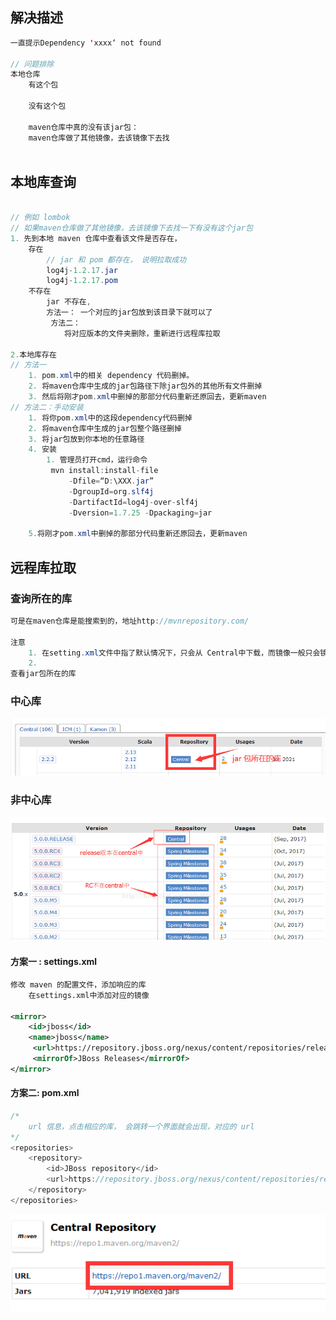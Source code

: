 ## 解决描述

```java
一直提示Dependency 'xxxx‘ not found
  
// 问题排除
本地仓库   
    有这个包
    
    没有这个包
    	
	maven仓库中真的没有该jar包：
    maven仓库做了其他镜像，去该镜像下去找
    
```

## 本地库查询

```java

// 例如 lombok
// 如果maven仓库做了其他镜像，去该镜像下去找一下有没有这个jar包
1. 先到本地 maven 仓库中查看该文件是否存在，
    存在
    	// jar 和 pom 都存在， 说明拉取成功
    	log4j-1.2.17.jar
    	log4j-1.2.17.pom
    不存在
    	jar 不存在,
		方法一： 一个对应的jar包放到该目录下就可以了
         方法二：
         	将对应版本的文件夹删除，重新进行远程库拉取

2.本地库存在
// 方法一
	1. pom.xml中的相关 dependency 代码删掉。            
    2. 将maven仓库中生成的jar包路径下除jar包外的其他所有文件删掉
	3. 然后将刚才pom.xml中删掉的那部分代码重新还原回去，更新maven
// 方法二：手动安装
	1. 将你pom.xml中的这段dependency代码删掉
	2. 将maven仓库中生成的jar包整个路径删掉
	3. 将jar包放到你本地的任意路径
	4. 安装
		1. 管理员打开cmd，运行命令
		 mvn install:install-file 
             -Dfile=“D:\XXX.jar” 
             -DgroupId=org.slf4j 
             -DartifactId=log4j-over-slf4j 
             -Dversion=1.7.25 -Dpackaging=jar             
            
	5.将刚才pom.xml中删掉的那部分代码重新还原回去，更新maven
```

## 远程库拉取

### 查询所在的库

```java
可是在maven仓库是能搜索到的，地址http://mvnrepository.com/

注意
	1. 在setting.xml文件中指了默认情况下，只会从 Central中下载，而镜像一般只会镜像central库
    2. 
查看jar包所在的库
```



### 中心库

![image-20210707155609673](image-20210707155609673.png)





### 非中心库

![image-20210707155806680](image-20210707155806680.png)

#### 方案一 : settings.xml

```xml
修改 maven 的配置文件，添加响应的库
    在settings.xml中添加对应的镜像
    
<mirror>  
	<id>jboss</id>      
	<name>jboss</name>  
     <url>https://repository.jboss.org/nexus/content/repositories/releases/</url>  
     <mirrorOf>JBoss Releases</mirrorOf>     
</mirror> 
```

#### 方案二:  pom.xml

```java
/*
	url 信息，点击相应的库， 会跳转一个界面就会出现，对应的 url
*/
<repositories>
    <repository>
        <id>JBoss repository</id>
        <url>https://repository.jboss.org/nexus/content/repositories/releases/</url>
    </repository>
</repositories>

```

![image-20210707160347151](image-20210707160347151.png)



